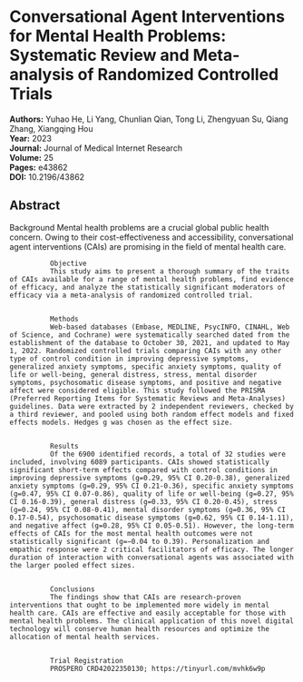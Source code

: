 # Conversational Agent Interventions for Mental Health Problems: Systematic Review and Meta-analysis of Randomized Controlled Trials

**Authors:** Yuhao He, Li Yang, Chunlian Qian, Tong Li, Zhengyuan Su, Qiang Zhang, Xiangqing Hou  
**Year:** 2023  
**Journal:** Journal of Medical Internet Research  
**Volume:** 25  
**Pages:** e43862  
**DOI:** 10.2196/43862  

## Abstract
Background
              Mental health problems are a crucial global public health concern. Owing to their cost-effectiveness and accessibility, conversational agent interventions (CAIs) are promising in the field of mental health care.
            
            
              Objective
              This study aims to present a thorough summary of the traits of CAIs available for a range of mental health problems, find evidence of efficacy, and analyze the statistically significant moderators of efficacy via a meta-analysis of randomized controlled trial.
            
            
              Methods
              Web-based databases (Embase, MEDLINE, PsycINFO, CINAHL, Web of Science, and Cochrane) were systematically searched dated from the establishment of the database to October 30, 2021, and updated to May 1, 2022. Randomized controlled trials comparing CAIs with any other type of control condition in improving depressive symptoms, generalized anxiety symptoms, specific anxiety symptoms, quality of life or well-being, general distress, stress, mental disorder symptoms, psychosomatic disease symptoms, and positive and negative affect were considered eligible. This study followed the PRISMA (Preferred Reporting Items for Systematic Reviews and Meta-Analyses) guidelines. Data were extracted by 2 independent reviewers, checked by a third reviewer, and pooled using both random effect models and fixed effects models. Hedges g was chosen as the effect size.
            
            
              Results
              Of the 6900 identified records, a total of 32 studies were included, involving 6089 participants. CAIs showed statistically significant short-term effects compared with control conditions in improving depressive symptoms (g=0.29, 95% CI 0.20-0.38), generalized anxiety symptoms (g=0.29, 95% CI 0.21-0.36), specific anxiety symptoms (g=0.47, 95% CI 0.07-0.86), quality of life or well-being (g=0.27, 95% CI 0.16-0.39), general distress (g=0.33, 95% CI 0.20-0.45), stress (g=0.24, 95% CI 0.08-0.41), mental disorder symptoms (g=0.36, 95% CI 0.17-0.54), psychosomatic disease symptoms (g=0.62, 95% CI 0.14-1.11), and negative affect (g=0.28, 95% CI 0.05-0.51). However, the long-term effects of CAIs for the most mental health outcomes were not statistically significant (g=−0.04 to 0.39). Personalization and empathic response were 2 critical facilitators of efficacy. The longer duration of interaction with conversational agents was associated with the larger pooled effect sizes.
            
            
              Conclusions
              The findings show that CAIs are research-proven interventions that ought to be implemented more widely in mental health care. CAIs are effective and easily acceptable for those with mental health problems. The clinical application of this novel digital technology will conserve human health resources and optimize the allocation of mental health services.
            
            
              Trial Registration
              PROSPERO CRD42022350130; https://tinyurl.com/mvhk6w9p


